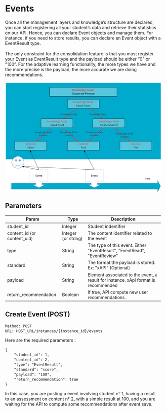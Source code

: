 # Events
Once all the management layers and knowledge’s structure are declared, you can start registering all your student’s data and retrieve their statistics on our API. Hence, you can declare Event objects and manage them. For instance, if you need to store results, you can declare an Event object with a EventResult type. <br/><br/>
The only constraint for the consolidation feature is that you must register your Event as EventResult type and the payload should be either “0” or “100”. For the adaptive learning functionality, the more types we have and the more precise is the payload, the more accurate we are doing recommendations. <br/><br/>
<img src="https://raw.githubusercontent.com/Celumproject/domoscio-docs/master/uploads/events_example.jpg"/>

## Parameters

| Param | Type | Description |
|---|---|---|
| student_id | Integer | Student indentifier |
| content_id (or content_uid) | Integer (or string) | The content identifier related to the event |
| type | String | The type of this event. Either "EventResult", "EventRead", "EventReview" |
| standard | String | The format the payload is stored. Ex: "xAPI" (Optional) |
| payload | String | Element associated to the event, a result for instance. xApi format is recommended | The
| return_recommendation | Boolean | If true, API compute new user recommendations. |

## Create Event (POST)

    Method: POST
    URL: HOST_URL/instances/{instance_id}/events
  
Here are the required parameters :

    {
        "student_id": 1, 
        "content_id": 2,
        "type": "EventResult",
        "standard": "score",
        "payload": "100",
        "return_recommendation": true
    }
  
In this case, you are posting a event involving student n° 1, having a result to an assessment on content n° 2, with a simple result at 100, and you are waiting for the API to compute some recommendations after event save.
